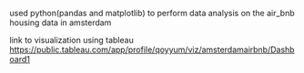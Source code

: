 used python(pandas and matplotlib) to perform data analysis on the air_bnb housing data in amsterdam

link to visualization using tableau https://public.tableau.com/app/profile/qoyyum/viz/amsterdamairbnb/Dashboard1
